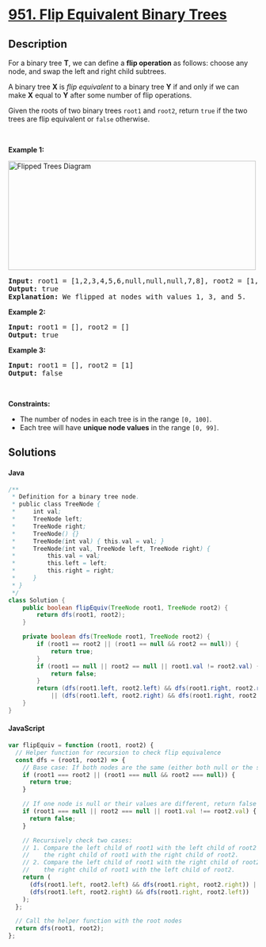 # [951. Flip Equivalent Binary Trees](https://leetcode.com/problems/flip-equivalent-binary-trees)

## Description

<!-- description:start -->

<p>For a binary tree <strong>T</strong>, we can define a <strong>flip operation</strong> as follows: choose any node, and swap the left and right child subtrees.</p>

<p>A binary tree <strong>X</strong>&nbsp;is <em>flip equivalent</em> to a binary tree <strong>Y</strong> if and only if we can make <strong>X</strong> equal to <strong>Y</strong> after some number of flip operations.</p>

<p>Given the roots of two binary trees <code>root1</code> and <code>root2</code>, return <code>true</code> if the two trees are flip equivalent or <code>false</code> otherwise.</p>

<p>&nbsp;</p>
<p><strong class="example">Example 1:</strong></p>
<img alt="Flipped Trees Diagram" src="https://fastly.jsdelivr.net/gh/doocs/leetcode@main/solution/0900-0999/0951.Flip%20Equivalent%20Binary%20Trees/images/tree_ex.png" style="width: 500px; height: 220px;" />
<pre>
<strong>Input:</strong> root1 = [1,2,3,4,5,6,null,null,null,7,8], root2 = [1,3,2,null,6,4,5,null,null,null,null,8,7]
<strong>Output:</strong> true
<strong>Explanation: </strong>We flipped at nodes with values 1, 3, and 5.
</pre>

<p><strong class="example">Example 2:</strong></p>

<pre>
<strong>Input:</strong> root1 = [], root2 = []
<strong>Output:</strong> true
</pre>

<p><strong class="example">Example 3:</strong></p>

<pre>
<strong>Input:</strong> root1 = [], root2 = [1]
<strong>Output:</strong> false
</pre>

<p>&nbsp;</p>
<p><strong>Constraints:</strong></p>

<ul>
	<li>The number of nodes in each tree is in the range <code>[0, 100]</code>.</li>
	<li>Each tree will have <strong>unique node values</strong> in the range <code>[0, 99]</code>.</li>
</ul>

<!-- description:end -->

## Solutions

#### Java

```java
/**
 * Definition for a binary tree node.
 * public class TreeNode {
 *     int val;
 *     TreeNode left;
 *     TreeNode right;
 *     TreeNode() {}
 *     TreeNode(int val) { this.val = val; }
 *     TreeNode(int val, TreeNode left, TreeNode right) {
 *         this.val = val;
 *         this.left = left;
 *         this.right = right;
 *     }
 * }
 */
class Solution {
    public boolean flipEquiv(TreeNode root1, TreeNode root2) {
        return dfs(root1, root2);
    }

    private boolean dfs(TreeNode root1, TreeNode root2) {
        if (root1 == root2 || (root1 == null && root2 == null)) {
            return true;
        }
        if (root1 == null || root2 == null || root1.val != root2.val) {
            return false;
        }
        return (dfs(root1.left, root2.left) && dfs(root1.right, root2.right))
            || (dfs(root1.left, root2.right) && dfs(root1.right, root2.left));
    }
}
```

#### JavaScript

```js
var flipEquiv = function (root1, root2) {
  // Helper function for recursion to check flip equivalence
  const dfs = (root1, root2) => {
    // Base case: If both nodes are the same (either both null or the same node), return true
    if (root1 === root2 || (root1 === null && root2 === null)) {
      return true;
    }

    // If one node is null or their values are different, return false
    if (root1 === null || root2 === null || root1.val !== root2.val) {
      return false;
    }

    // Recursively check two cases:
    // 1. Compare the left child of root1 with the left child of root2 and
    //    the right child of root1 with the right child of root2.
    // 2. Compare the left child of root1 with the right child of root2 and
    //    the right child of root1 with the left child of root2.
    return (
      (dfs(root1.left, root2.left) && dfs(root1.right, root2.right)) ||
      (dfs(root1.left, root2.right) && dfs(root1.right, root2.left))
    );
  };

  // Call the helper function with the root nodes
  return dfs(root1, root2);
};
```
